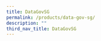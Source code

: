```yaml
---
title: DataGovSG
permalink: /products/data-gov-sg/
description: ""
third_nav_title: DataGovSG
---
```






